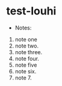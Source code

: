 # test-louhi

- Notes:
1. note one
2. note two.
3. note three.
4. note four.
5. note five
6. note six.
7. note 7.
